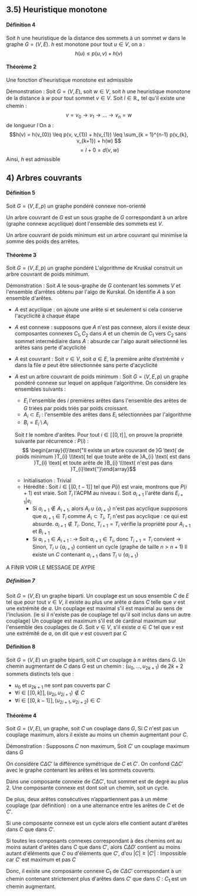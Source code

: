 ## 3.5) Heuristique monotone
#### Définition 4
Soit $h$ une heuristique de la distance des sommets à un sommet $w$ dans le graphe $G = (V, E)$. 
$h$ est monotone pour tout $u \in V$, on a : 
$$h(u)\leq p(u, v) + h(v)$$

#### Théorème $2$
Une fonction d'heuristique monotone est admissible

Démonstration : 
Soit $G = (V, E)$, soit $w \in V$, soit $h$ une heuristique monotone de la distance à $w$ pour tout sommet $v \in V$. 
Soit $l \in \mathbb{R}_{+}$ tel qu'il existe une chemin : 
$$v = v_{0} \to v_{1} \to \dots \to v_{n} = w$$
de longueur $l$
On a : 
$$h(v) = h(v_{0}) \leq p(v, v_{1}) + h(v_{1}) \leq \sum_{k = 1}^{n-1} p(v_{k}, v_{k+1}) + h(w) $$
$$= l +0 = d(v, w) $$
Ainsi, $h$ est admissible

## 4) Arbres couvrants
#### Définition 5
Soit $G = (V, E, p)$ un graphe pondéré connexe non-orienté

Un arbre couvrant de $G$ est un sous graphe de $G$ correspondant à un arbre (graphe connexe acyclique) dont l'ensemble des sommets est $V$. 

Un arbre couvrant de poids minimum est un arbre couvrant qui minimise la somme des poids des arrêtes. 

#### Théorème 3
Soit $G = (V, E, p)$ un graphe pondéré 
L'algorithme de Kruskal construit un arbre couvrant de poids minimum. 


Démonstration : 
Soit $A$ le sous-graphe de $G$ contenant les sommets $V$ et l'ensemble d’arrêtes obtenu par l'algo de Kurskal.
On identifie $A$ à son ensemble d'arêtes. 
- $A$ est acyclique : on ajoute une arête si et seulement si cela conserve l'acyclicité à chaque étape
- $A$ est connexe : supposons que $A$ n'est pas connexe, alors il existe deux composantes connexes $C_{1}, C_{2}$ dans $A$ et un chemin de $C_{1}$ vers $C_{2}$ sans sommet intermédiaire dans $A$ : absurde car l'algo aurait sélectionné les arêtes sans perte d'acyclicité 
- $A$ est couvrant : Soit $v \in V$, soit $a \in E$, la première arête d’extrémité $v$ dans la file $a$ peut être sélectionnée sans perte d'acyclicité
- $A$ est un arbre couvrant de poids minimum : 
  Soit $G = (V, E, p)$ un graphe pondéré connexe sur lequel on applique l'algorithme. On considère les ensembles suivants : 
  + $E_{i}$ l'ensemble des $i$ premières arêtes dans l'ensemble des arêtes de $G$ triées par poids triés par poids croissant. 
  + $A_{i}\subset E_{i}$ : l'ensemble des arêtes dans $E_{i}$ sélectionnées par l'algorithme
  + $B_{i} = E_{i} \setminus A_{i}$

  Soit $t$ le nombre d'arêtes. Pour tout $i \in [\![0, t]\!]$, on prouve la propriété suivante par récurrence :  $P(i)$ : $$ \begin{array}{l}\text{"Il existe un arbre couvrant de }G \text{ de poids minimum }T_{i} \\\text{ tel que toute arête de }A_{i} \text{ est dans }T_{i} \text{ et toute arête de }B_{i} \\\text{ n'est pas dans }T_{i}\text{"}\end{array}$$
  + Initialisation : Trivial
  + Hérédité : Soit $i \in [\![0, t-1]\!]$ tel que $P(i)$ est vraie, montrons que $P(i+1)$  est vraie. 
    Soit $T_{i}$ l'ACPM au niveau $i$. Soit $a_{i+1}$ l'arête dans $E_{i+1}| e_{i}$
    - Si $a_{i+1} \not\in A_{i+1}$, alors $A_{i} \cup \{ a_{i+1} \}$ n'est pas acyclique supposons que $a_{i+1} \in T_{i}$ comme $A_{i}\subset T_{i}$, $T_{i}$ n'est pas acyclique : ce qui est absurde. $a_{i+1} \not\in T_{i}$.
      Donc, $T_{i+1} = T_{i}$ vérifie la propriété pour $A_{i+1}$ et $B_{i+1}$
    - Si $a_{i+1} \in A_{i+1}$ : 
      -> Soit $a_{i+1} \in T_{i}$, donc $T_{i+1} = T_{i}$ convient
      -> Sinon, $T_{i} \cup \{ a_{i+1} \}$ contient un cycle (graphe de taille $n>n+1$) Il existe un $C$ contenant $a_{i+1}$ dans $T_{i} \cup \{ a_{i+1} \}$


A FINIR VOIR LE MESSAGE DE AYPIE

##### Définition 7
Soit $G = (V, E)$ un graphe biparti.
Un couplage est un sous ensemble $C$ de $E$ tel que pour tout $v \in V$, il existe au plus une arête $a$ dans $C$ telle que $v$ est une extrémité de $a$.
Un couplage est maximal s'il est maximal au sens de l'inclusion. (ie si il n'existe pas de couplage tel qu'il soit inclus dans un autre couplage)
Un couplage est maximum s'il est de cardinal maximum sur l'ensemble des couplages de $G$.
Soit $v \in V$, s'il existe $a \in C$ tel que $v$ est une extrémité de $a$, on dit que $v$ est couvert par $C$ 

#### Définition 8
Soit $G = (V, E)$ un graphe biparti, soit $C$ un couplage à $n$ arêtes dans $G$. 
Un chemin augmentant de $C$ dans $G$ est un chemin : $(u_{0}, \dots, u_{2k+1})$ de $2k+2$ sommets distincts tels que : 
- $u_{0}$ et $u_{2k+1}$ ne sont pas couverts par $C$
- $\forall i \in [\![0, k]\!], (u_{2i}, u_{2i+1}) \not\in C$
- $\forall i \in [\![0, k-1]\!], (u_{2i+1}, u_{2i+2}) \in C$


#### Théorème 4
Soit $G = (V, E)$, un graphe, soit $C$ un couplage dans $G$, 
Si $C$ n'est pas un couplage maximum,
alors il existe au moins un chemin augmentant pour $C$. 

Démonstration : 
Supposons $C$ non maximum, 
Soit $C'$ un couplage maximum dans $G$ 

On considère $C\Delta C'$ la différence symétrique de $C$ et $C'$. On confond $C\Delta C'$ avec le graphe contenant les arêtes et les sommets couverts. 

Dans une composante connexe de $C \Delta C'$, tout sommet est de degré au plus $2$. Une composante connexe est dont soit un chemin, soit un cycle. 

De plus, deux arêtes consécutives n’appartiennent pas à un même couplage (par définition) : on a une alternance entre les arêtes de $C$ et de $C'$.

Si une composante connexe est un cycle alors elle contient autant d'arêtes dans $C$ que dans $C'$.

Si toutes les composants connexes correspondant à des chemins ont au moins autant d'arêtes dans $C$ que dans $C'$, alors $C\Delta D'$ contient au moins autant d'éléments que $C$ ou d'éléments que $C'$, d'ou $\left| C\right| \geq \left| C'\right|$ : 
Impossible car $C'$ est maximum et pas $C$

Donc, il existe une composante connexe $C_{1}$ de $C\Delta C'$ correspondant à un chemin contenant strictement plus d'arêtes dans $C'$ que dans $C$ : $C_{1}$ est un chemin augmentant. 